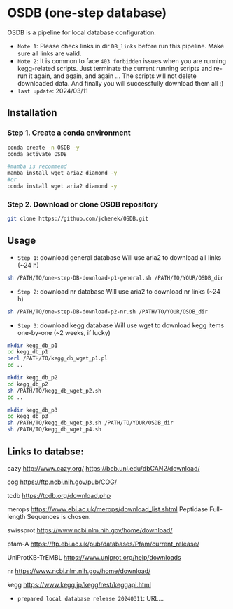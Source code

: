 OSDB (one-step database)
=======

OSDB is a pipeline for local database configuration.

- `Note 1`: Please check links in dir `DB_links` before run this pipeline. Make sure all links are valid.
- `Note 2`: It is common to face `403 forbidden` issues when you are running kegg-related scripts. Just terminate the current running scripts and re-run it again, and again, and again ... The scripts will not delete downloaded data. And finally you will successfully download them all :)
- `last update`: 2024/03/11

Installation
---------------

### Step 1. Create a conda environment
```sh
conda create -n OSDB -y
conda activate OSDB

#mamba is recommend
mamba install wget aria2 diamond -y
#or
conda install wget aria2 diamond -y
```

### Step 2. Download or clone OSDB repository
```sh
git clone https://github.com/jchenek/OSDB.git
```

Usage
-----

- `Step 1`: download general database
Will use aria2 to download all links (~24 h)
```sh
sh /PATH/TO/one-step-DB-download-p1-general.sh /PATH/TO/YOUR/OSDB_dir
```

- `Step 2`: download nr database
Will use aria2 to download nr links (~24 h)
```sh
sh /PATH/TO/one-step-DB-download-p2-nr.sh /PATH/TO/YOUR/OSDB_dir
```

- `Step 3`: download kegg database
Will use wget to download kegg items one-by-one (~2 weeks, if lucky)
```sh
mkdir kegg_db_p1
cd kegg_db_p1
perl /PATH/TO/kegg_db_wget_p1.pl
cd ..

mkdir kegg_db_p2
cd kegg_db_p2
sh /PATH/TO/kegg_db_wget_p2.sh
cd ..

mkdir kegg_db_p3
cd kegg_db_p3
sh /PATH/TO/kegg_db_wget_p3.sh /PATH/TO/YOUR/OSDB_dir
sh /PATH/TO/kegg_db_wget_p4.sh
```

Links to databse:
-----
cazy
http://www.cazy.org/
https://bcb.unl.edu/dbCAN2/download/

cog
https://ftp.ncbi.nih.gov/pub/COG/

tcdb
https://tcdb.org/download.php

merops
https://www.ebi.ac.uk/merops/download_list.shtml
Peptidase Full-length Sequences is chosen.

swissprot
https://www.ncbi.nlm.nih.gov/home/download/

pfam-A
https://ftp.ebi.ac.uk/pub/databases/Pfam/current_release/

UniProtKB-TrEMBL
https://www.uniprot.org/help/downloads

nr
https://www.ncbi.nlm.nih.gov/home/download/

kegg
https://www.kegg.jp/kegg/rest/keggapi.html

- `prepared local database release 20240311`: URL...
